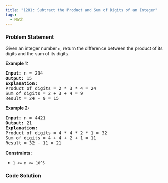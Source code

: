 ```yaml
---
title: "1281: Subtract the Product and Sum of Digits of an Integer"
tags:
  - Math
---
```

### Problem Statement

Given an integer number <code>n</code>, return the difference between the product of its digits and the sum of its digits.

<p><strong class="example">Example 1:</strong></p>

<pre>
<strong>Input:</strong> n = 234
<strong>Output:</strong> 15 
<b>Explanation:</b> 
Product of digits = 2 * 3 * 4 = 24 
Sum of digits = 2 + 3 + 4 = 9 
Result = 24 - 9 = 15
</pre>

<p><strong class="example">Example 2:</strong></p>

<pre>
<strong>Input:</strong> n = 4421
<strong>Output:</strong> 21
<b>Explanation: 
</b>Product of digits = 4 * 4 * 2 * 1 = 32 
Sum of digits = 4 + 4 + 2 + 1 = 11 
Result = 32 - 11 = 21
</pre>


<p><strong>Constraints:</strong></p>

<ul>
	<li><code>1 &lt;= n &lt;= 10^5</code></li>
</ul>


### Code Solution

```python

```
